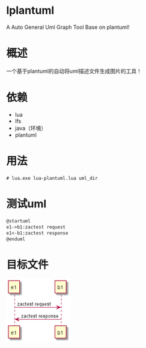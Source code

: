 # lplantuml
A Auto General Uml Graph Tool Base on plantuml!

# 概述
一个基于plantuml的自动将uml描述文件生成图片的工具！

# 依赖
- lua
- lfs
- java（环境）
- plantuml

# 用法
```shell
# lua.exe lua-plantuml.lua uml_dir
```

# 测试uml
```uml
@startuml
e1->b1:zactest request
e1<-b1:zactest response
@enduml
```
# 目标文件
![image](https://github.com/xiyoo0812/lplantuml/blob/master/example/test.png)
